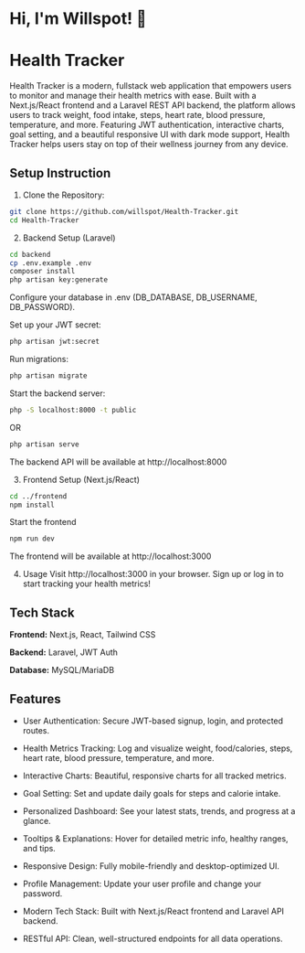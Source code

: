 # Hi, I'm Willspot! 👋

# Health Tracker

Health Tracker is a modern, fullstack web application that empowers users to monitor and manage their health metrics with ease. Built with a Next.js/React frontend and a Laravel REST API backend, the platform allows users to track weight, food intake, steps, heart rate, blood pressure, temperature, and more. Featuring JWT authentication, interactive charts, goal setting, and a beautiful responsive UI with dark mode support, Health Tracker helps users stay on top of their wellness journey from any device.


## Setup Instruction

1. Clone the Repository:

```bash
git clone https://github.com/willspot/Health-Tracker.git
cd Health-Tracker
```
2. Backend Setup (Laravel)

```bash
cd backend
cp .env.example .env
composer install
php artisan key:generate
```
Configure your database in .env (DB_DATABASE, DB_USERNAME, DB_PASSWORD).

Set up your JWT secret:

```bash
php artisan jwt:secret
```
Run migrations:
```bash
php artisan migrate
```
Start the backend server:
```bash
php -S localhost:8000 -t public
```
OR
```bash
php artisan serve
```
The backend API will be available at http://localhost:8000

3. Frontend Setup (Next.js/React)

```bash
cd ../frontend
npm install
```

Start the frontend
```bash
npm run dev
```

The frontend will be available at http://localhost:3000


4. Usage
Visit http://localhost:3000 in your browser.
Sign up or log in to start tracking your health metrics!
## Tech Stack

**Frontend:** Next.js, React, Tailwind CSS

**Backend:** Laravel, JWT Auth

**Database:** MySQL/MariaDB


## Features

- User Authentication:
Secure JWT-based signup, login, and protected routes.

- Health Metrics Tracking:
Log and visualize weight, food/calories, steps, heart rate, blood pressure, temperature, and more.

- Interactive Charts:
Beautiful, responsive charts for all tracked metrics.

- Goal Setting:
Set and update daily goals for steps and calorie intake.

- Personalized Dashboard:
See your latest stats, trends, and progress at a glance.

- Tooltips & Explanations:
Hover for detailed metric info, healthy ranges, and tips.

- Responsive Design:
Fully mobile-friendly and desktop-optimized UI.
- Profile Management:
Update your user profile and change your password.

- Modern Tech Stack:
Built with Next.js/React frontend and Laravel API backend.

- RESTful API:
Clean, well-structured endpoints for all data operations.

